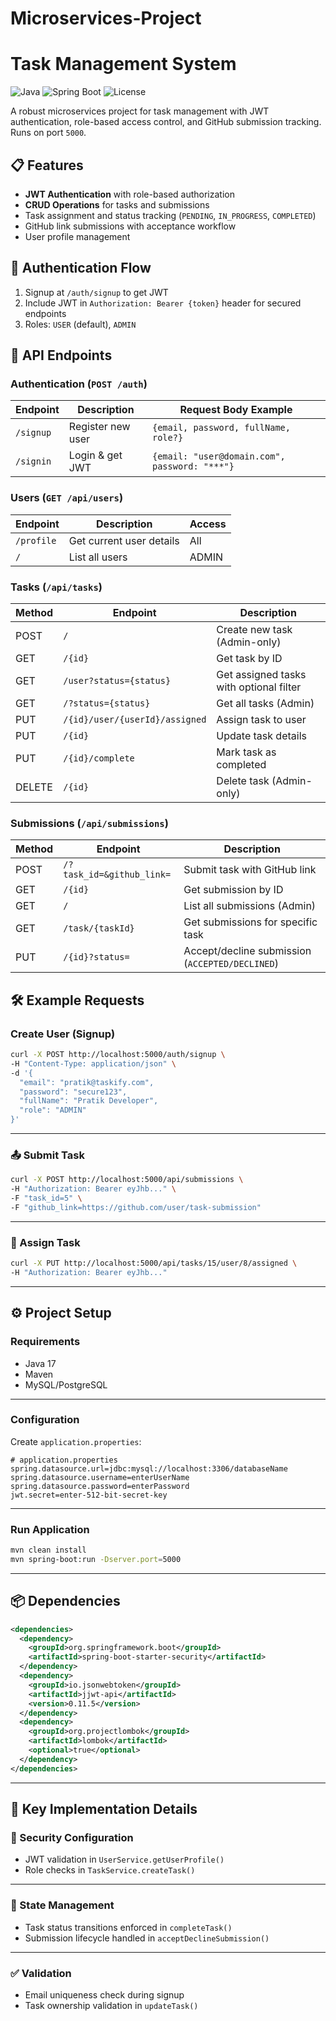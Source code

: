 # Microservices-Project
# Task Management System

![Java](https://img.shields.io/badge/Java-17-blue)
![Spring Boot](https://img.shields.io/badge/Spring_Boot-3.1-green)
![License](https://img.shields.io/badge/License-MIT-lightgrey)

A robust microservices project for task management with JWT authentication, role-based access control, and GitHub submission tracking. Runs on port `5000`.

## 📋 Features
- **JWT Authentication** with role-based authorization
- **CRUD Operations** for tasks and submissions
- Task assignment and status tracking (`PENDING`, `IN_PROGRESS`, `COMPLETED`)
- GitHub link submissions with acceptance workflow
- User profile management

## 🔑 Authentication Flow
1. Signup at `/auth/signup` to get JWT
2. Include JWT in `Authorization: Bearer {token}` header for secured endpoints
3. Roles: `USER` (default), `ADMIN`

## 🚀 API Endpoints

### Authentication (`POST /auth`)
| Endpoint    | Description          | Request Body Example                          |
|-------------|----------------------|-----------------------------------------------|
| `/signup`   | Register new user    | `{email, password, fullName, role?}`          |
| `/signin`   | Login & get JWT      | `{email: "user@domain.com", password: "***"}` |

### Users (`GET /api/users`)
| Endpoint     | Description              | Access  |
|--------------|--------------------------|---------|
| `/profile`   | Get current user details | All     |
| `/`          | List all users           | ADMIN   |

### Tasks (`/api/tasks`)
| Method | Endpoint                         | Description                               |
|--------|----------------------------------|-------------------------------------------|
| POST   | `/`                              | Create new task (Admin-only)              |
| GET    | `/{id}`                          | Get task by ID                            |
| GET    | `/user?status={status}`          | Get assigned tasks with optional filter   |
| GET    | `/?status={status}`              | Get all tasks (Admin)                     |
| PUT    | `/{id}/user/{userId}/assigned`   | Assign task to user                       |
| PUT    | `/{id}`                          | Update task details                       |
| PUT    | `/{id}/complete`                 | Mark task as completed                    |
| DELETE | `/{id}`                          | Delete task (Admin-only)                  |

### Submissions (`/api/submissions`)
| Method | Endpoint                | Description                               |
|--------|-------------------------|-------------------------------------------|
| POST   | `/?task_id=&github_link=`| Submit task with GitHub link              |
| GET    | `/{id}`                 | Get submission by ID                      |
| GET    | `/`                     | List all submissions (Admin)              |
| GET    | `/task/{taskId}`        | Get submissions for specific task         |
| PUT    | `/{id}?status=`         | Accept/decline submission (`ACCEPTED/DECLINED`) |

## 🛠️ Example Requests

### **Create User** (Signup)

```bash
curl -X POST http://localhost:5000/auth/signup \
-H "Content-Type: application/json" \
-d '{
  "email": "pratik@taskify.com",
  "password": "secure123",
  "fullName": "Pratik Developer",
  "role": "ADMIN"
}'
```

---

### 📤 Submit Task

```bash
curl -X POST http://localhost:5000/api/submissions \
-H "Authorization: Bearer eyJhb..." \
-F "task_id=5" \
-F "github_link=https://github.com/user/task-submission"
```

---

### 👤 Assign Task

```bash
curl -X PUT http://localhost:5000/api/tasks/15/user/8/assigned \
-H "Authorization: Bearer eyJhb..."
```

---

## ⚙️ Project Setup

### Requirements

- Java 17  
- Maven  
- MySQL/PostgreSQL  

---

### Configuration

Create `application.properties`:

```properties
# application.properties
spring.datasource.url=jdbc:mysql://localhost:3306/databaseName
spring.datasource.username=enterUserName
spring.datasource.password=enterPassword
jwt.secret=enter-512-bit-secret-key
```

---

### Run Application

```bash
mvn clean install
mvn spring-boot:run -Dserver.port=5000
```

---

## 📦 Dependencies

```xml
<dependencies>
  <dependency>
    <groupId>org.springframework.boot</groupId>
    <artifactId>spring-boot-starter-security</artifactId>
  </dependency>
  <dependency>
    <groupId>io.jsonwebtoken</groupId>
    <artifactId>jjwt-api</artifactId>
    <version>0.11.5</version>
  </dependency>
  <dependency>
    <groupId>org.projectlombok</groupId>
    <artifactId>lombok</artifactId>
    <optional>true</optional>
  </dependency>
</dependencies>
```

---

## 📝 Key Implementation Details

### 🔐 Security Configuration

- JWT validation in `UserService.getUserProfile()`
- Role checks in `TaskService.createTask()`

---

### 🔄 State Management

- Task status transitions enforced in `completeTask()`
- Submission lifecycle handled in `acceptDeclineSubmission()`

---

### ✅ Validation

- Email uniqueness check during signup
- Task ownership validation in `updateTask()`

